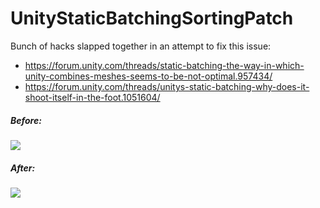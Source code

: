 # UnityStaticBatchingSortingPatch

Bunch of hacks slapped together in an attempt to fix this issue:

* https://forum.unity.com/threads/static-batching-the-way-in-which-unity-combines-meshes-seems-to-be-not-optimal.957434/
* https://forum.unity.com/threads/unitys-static-batching-why-does-it-shoot-itself-in-the-foot.1051604/

##### Before:

![](https://cdn.discordapp.com/attachments/829827904594640936/837988305281875999/unknown.png)

##### After:

![](https://cdn.discordapp.com/attachments/829827904594640936/837988327843299368/unknown.png)
